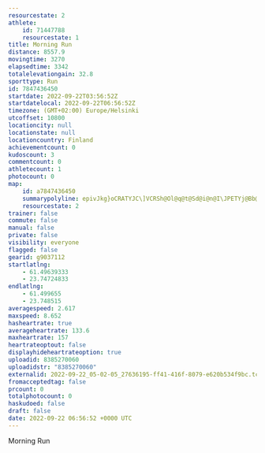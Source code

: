 ```yaml
---
resourcestate: 2
athlete:
    id: 71447788
    resourcestate: 1
title: Morning Run
distance: 8557.9
movingtime: 3270
elapsedtime: 3342
totalelevationgain: 32.8
sporttype: Run
id: 7847436450
startdate: 2022-09-22T03:56:52Z
startdatelocal: 2022-09-22T06:56:52Z
timezone: (GMT+02:00) Europe/Helsinki
utcoffset: 10800
locationcity: null
locationstate: null
locationcountry: Finland
achievementcount: 0
kudoscount: 3
commentcount: 0
athletecount: 1
photocount: 0
map:
    id: a7847436450
    summarypolyline: epivJkg}oCRATYJC\]VCRSh@Ol@q@t@Sd@i@n@I\JPETYj@Bb@KZSJ@d@KRHJJHAVOR]Tm@GmBOsA?aDCm@YyAAcAJe@PIFIJgAHuBGoEBy@Cm@S}@KI_@?IOIs@YuAKy@KgCO}F]kHBGRONCTDPZFRFl@?VKz@BJJSRm@Xi@Jg@B[Ja@?}@Gs@?k@Ga@Ai@DiCAeEHe@A{AC{@Ea@?w@Ei@?m@GQCUAc@Bm@AeA^gBHi@To@@OCWBu@PuB?aDJ_@b@[RAHTVtBFlAHv@XhANNNFNPFPh@`@ZZPFNNNX`@rAN\d@fBBN@z@NnARbARj@Jl@LVNr@P^d@xANZTx@JTh@`BfAvCNp@HdADPxAhCDrBHlAB|@Dh@R~@h@`AFb@DrA@dDJxFFp@RvAXbADb@@h@F^HbBGlBDn@Fh@HhCN~ALb@PPNX\rBP`@H\N|AJ^x@tA`APn@[f@N`@CFKBQBYCa@A_ALe@LSHC\Lf@ALKLY\aAVqADe@?aBFa@H_@p@iAVSD?FLXn@LDLKb@{@NIRY^UHABECKGMIGO?e@^o@z@c@RiAdCIr@GxAQ~@Yt@q@jAk@XQCe@Tc@b@UDKLe@JU?a@^GAKSo@u@c@Wm@u@]_AW{@m@kAGUMaAMq@EyAKw@Eo@As@FkAAkBCi@i@gDIm@UoAI{ACuCDcBMgDE[c@kAWgAUqBCiAIsA?gAQkBGUEEUFOGOMg@uAO_AUg@UcA]u@U_AKQMc@a@_BSe@SaAi@_BSmAMqBe@oA[kBe@kAq@k@y@k@Yg@]_AMk@MiACu@QcAGKIAOHKTQ~CIr@UjAEr@E`@EJWT[Bi@J]Vm@Lg@h@c@RURmPaBTCZnAKOIIKFQKs@@YTKN?b@ALk@b@]JQ\LfENxAJpJLjAHrCBVFTJPf@f@\Rj@h@TF^`@ZtAh@vCZr@\h@vApAd@VTZb@\R\PBHJTJTh@HDNT\NZGf@UVSFB|ASRURCVXPh@FXHvAE^I^OXCN@ZHp@JrBBvC@LIpDGj@W`@[v@CP[r@Gh@IZQXQFQXy@h@w@Tg@V}AVMFKLKOu@Pg@G_@FsA\]Hm@l@m@QQJcCVs@TaARIFGNCj@EVUz@Wb@Uf@u@dAe@h@q@Ug@NWc@K_@
    resourcestate: 2
trainer: false
commute: false
manual: false
private: false
visibility: everyone
flagged: false
gearid: g9037112
startlatlng:
    - 61.49639333
    - 23.74724833
endlatlng:
    - 61.499655
    - 23.748515
averagespeed: 2.617
maxspeed: 8.652
hasheartrate: true
averageheartrate: 133.6
maxheartrate: 157
heartrateoptout: false
displayhideheartrateoption: true
uploadid: 8385270060
uploadidstr: "8385270060"
externalid: 2022-09-22_05-02-05_27636195-ff41-416f-8079-e620b534f9bc.tcx
fromacceptedtag: false
prcount: 0
totalphotocount: 0
haskudoed: false
draft: false
date: 2022-09-22 06:56:52 +0000 UTC
---
```

Morning Run